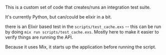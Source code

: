 This is a custom set of code that creates/runs an integration test suite. 

It's currently Python, but can/could be elixir in a bit.


there is an Elixir based test in the `scripts/test_cache.exs` -- this can be run by doing `mix run scripts/test_cache.exs`. Mostly here to make it easier to verify things are running the API.

Because it uses Mix, it starts up the application before running the script.

